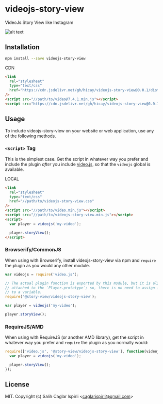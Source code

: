 # videojs-story-view

VideoJs Story View like Instagram

![alt text](https://raw.githubusercontent.com/hicay/videojs-story-view/master/static/demo1.png)

## Installation

```sh
npm install --save videojs-story-view
```

CDN

```html
<link
  rel="stylesheet"
  type="text/css"
  href="https://cdn.jsdelivr.net/gh/hicay/videojs-story-view@0.0.1/dist/videojs-story-view.css"
/>
<script src="//path/to/video@7.4.1.min.js"></script>
<script src="https://cdn.jsdelivr.net/gh/hicay/videojs-story-view@0.0.1/dist/videojs-story-view.min.js"></script>
```

## Usage

To include videojs-story-view on your website or web application, use any of the following methods.

### `<script>` Tag

This is the simplest case. Get the script in whatever way you prefer and include the plugin _after_ you include [video.js][videojs], so that the `videojs` global is available.

LOCAL

```html
<link
  rel="stylesheet"
  type="text/css"
  href="//path/to/videojs-story-view.css"
/>
<script src="//path/to/video.min.js"></script>
<script src="//path/to/videojs-story-view.min.js"></script>
<script>
  var player = videojs('my-video');

  player.storyView();
</script>
```

### Browserify/CommonJS

When using with Browserify, install videojs-story-view via npm and `require` the plugin as you would any other module.

```js
var videojs = require('video.js');

// The actual plugin function is exported by this module, but it is also
// attached to the `Player.prototype`; so, there is no need to assign it
// to a variable.
require('@story-view/videojs-story-view');

var player = videojs('my-video');

player.storyView();
```

### RequireJS/AMD

When using with RequireJS (or another AMD library), get the script in whatever way you prefer and `require` the plugin as you normally would:

```js
require(['video.js', '@story-view/videojs-story-view'], function(videojs) {
  var player = videojs('my-video');

  player.storyView();
});
```

## License

MIT. Copyright (c) Salih Caglar Ispirli &lt;caglarispirli@gmail.com&gt;

[videojs]: http://videojs.com/
